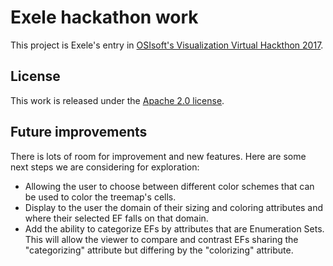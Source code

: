 # Exele hackathon work

This project is Exele's entry in [OSIsoft's Visualization Virtual Hackthon 2017](https://pisquare.osisoft.com/community/developers-club/hackathons/blog/2017/01/13/visualization-virtual-hackathon).

## License

This work is released under the [Apache 2.0 license](./LICENSE).

## Future improvements

There is lots of room for improvement and new features. Here are some next steps we are considering for exploration:

* Allowing the user to choose between different color schemes that can be used to color the treemap's cells.
* Display to the user the domain of their sizing and coloring attributes and where their selected EF falls on that domain.
* Add the ability to categorize EFs by attributes that are Enumeration Sets. This will allow the viewer to compare and contrast EFs sharing the "categorizing" attribute but differing by the "colorizing" attribute.
